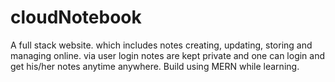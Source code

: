 # cloudNotebook
A full stack website. which includes notes  creating, updating, storing and managing online. via user login notes are kept private and one can login and get his/her notes anytime anywhere. Build using MERN while learning.
